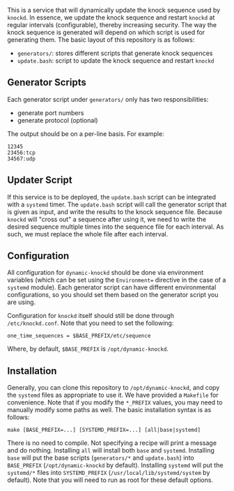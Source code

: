 
This is a service that will dynamically update the knock sequence used by
`knockd`. In essence, we update the knock sequence and restart `knockd` at
regular intervals (configurable), thereby increasing security. The way the
knock sequence is generated will depend on which script is used for generating
them. The basic layout of this repository is as follows:

- `generators/`: stores different scripts that generate knock sequences
- `update.bash`: script to update the knock sequence and restart `knockd`

## Generator Scripts

Each generator script under `generators/` only has two responsibilities:

- generate port numbers
- generate protocol (optional)

The output should be on a per-line basis. For example:

    12345
    23456:tcp
    34567:udp

## Updater Script

If this service is to be deployed, the `update.bash` script can be integrated
with a `systemd` timer. The `update.bash` script will call the generator script
that is given as input, and write the results to the knock sequence file.
Because `knockd` will "cross out" a sequence after using it, we need to write
the desired sequence multiple times into the sequence file for each interval. As
such, we must replace the whole file after each interval.

## Configuration

All configuration for `dynamic-knockd` should be done via environment variables
(which can be set using the `Environment=` directive in the case of a `systemd`
module). Each generator script can have different environmental configurations,
so you should set them based on the generator script you are using.

Configuration for `knockd` itself should still be done through
`/etc/knockd.conf`. Note that you need to set the following:

    one_time_sequences = $BASE_PREFIX/etc/sequence

Where, by default, `$BASE_PREFIX` is `/opt/dynamic-knockd`.

## Installation

Generally, you can clone this repository to `/opt/dynamic-knockd`, and copy the
`systemd` files as appropriate to use it. We have provided a `Makefile` for
convenience. Note that if you modify the `*_PREFIX` values, you may need to
manually modify some paths as well. The basic installation syntax is as follows:

    make [BASE_PREFIX=...] [SYSTEMD_PREFIX=...] [all|base|systemd]

There is no need to compile. Not specifying a recipe will print a message and
do nothing. Installing `all` will install both `base` and `systemd`. Installing
`base` will put the base scripts (`generators/*` and `update.bash`) into
`BASE_PREFIX` (`/opt/dynamic-knockd` by default). Installing `systemd` will put
the `systemd/*` files into `SYSTEMD_PREFIX` (`/usr/local/lib/systemd/system` by
default). Note that you will need to run as root for these default options.

